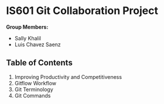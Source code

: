 # IS601 Git Collaboration Project

**Group Members:**  
*   Sally Khalil
*   Luis Chavez Saenz

## Table of Contents
1.  Improving Productivity and Competitiveness
2.  Gitflow Workflow
3.  Git Terminology
4.  Git Commands